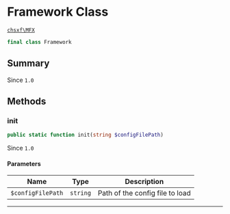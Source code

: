 # Framework Class

[`chsxf\MFX`](API-Namespace-chsxf_MFX)

```php
final class Framework
```

## Summary

Since `1.0`

## Methods

### init

```php
public static function init(string $configFilePath)
```

Since `1.0`

#### Parameters

| Name              | Type     | Description                     |
| ----------------- | -------- | ------------------------------- |
| `$configFilePath` | `string` | Path of the config file to load |

---

